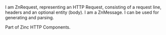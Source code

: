 I am ZnRequest, representing an HTTP Request, 
consisting of a request line, headers and an optional entity (body).
I am a ZnMessage.
I can be used for generating and parsing.

Part of Zinc HTTP Components.